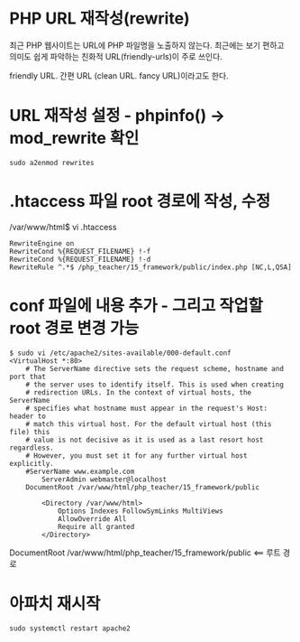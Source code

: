 # PHP URL 재작성(rewrite)
최근 PHP 웹사이트는 URL에 PHP 파일명을 노출하지 않는다. 
최근에는 보기 편하고 의미도 쉽게 파악하는
친화적 URL(friendly-urls)이 주로 쓰인다.

friendly URL. 간편 URL (clean URL. fancy URL)이라고도 한다.


# URL 재작성 설정 - phpinfo() -> mod_rewrite 확인
```
sudo a2enmod rewrites
```

# .htaccess 파일 root 경로에 작성, 수정
/var/www/html$ vi .htaccess
```
RewriteEngine on
RewriteCond %{REQUEST_FILENAME} !-f
RewriteCond %{REQUEST_FILENAME} !-d
RewriteRule ^.*$ /php_teacher/15_framework/public/index.php [NC,L,QSA]
```

# conf 파일에 내용 추가 - 그리고 작업할 root 경로 변경 가능
```
$ sudo vi /etc/apache2/sites-available/000-default.conf
<VirtualHost *:80>
	# The ServerName directive sets the request scheme, hostname and port that
	# the server uses to identify itself. This is used when creating
	# redirection URLs. In the context of virtual hosts, the ServerName
	# specifies what hostname must appear in the request's Host: header to
	# match this virtual host. For the default virtual host (this file) this
	# value is not decisive as it is used as a last resort host regardless.
	# However, you must set it for any further virtual host explicitly.
	#ServerName www.example.com
        ServerAdmin webmaster@localhost
	DocumentRoot /var/www/html/php_teacher/15_framework/public

        <Directory /var/www/html>
            Options Indexes FollowSymLinks MultiViews
            AllowOverride All
            Require all granted
        </Directory>
```

DocumentRoot /var/www/html/php_teacher/15_framework/public  <== 루트 경로


# 아파치 재시작
```
sudo systemctl restart apache2
```